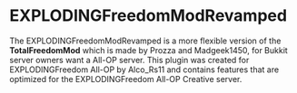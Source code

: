 # **EXPLODINGFreedomModRevamped** #

The EXPLODINGFreedomModRevamped is a more flexible version of the **TotalFreedomMod** which is made by Prozza and Madgeek1450, for Bukkit server owners want a All-OP server. This plugin was created for EXPLODINGFreedom All-OP by Alco_Rs11 and contains features that are optimized for the EXPLODINGFreedom All-OP Creative server. 
